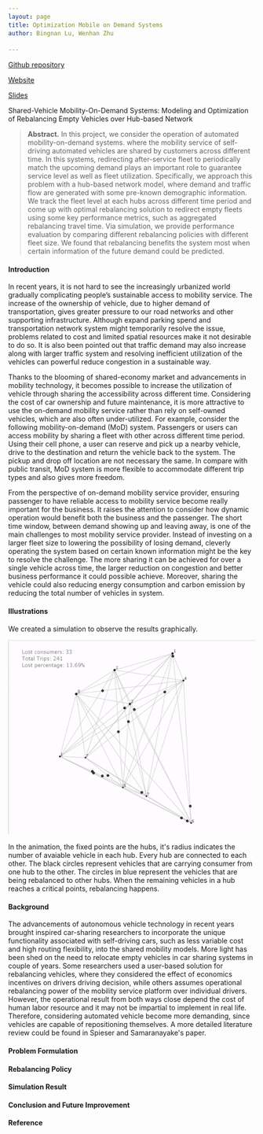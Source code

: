 ```yaml
---
layout: page
title: Optimization Mobile on Demand Systems
author: Bingnan Lu, Wenhan Zhu

---
```


[Github repository](https://github.com/opt-mod/opt-mod.github.io)

[Website](https://opt-mod.github.io)

[Slides](https://opt-mod.github.io/show.html)

Shared-Vehicle Mobility-On-Demand Systems: Modeling and Optimization of Rebalancing Empty Vehicles over Hub-based Network  

> **Abstract.** In this project, we consider the operation of automated mobility-on-demand systems. where the mobility service of self-driving automated vehicles are shared by customers across different time. In this systems, redirecting after-service fleet to periodically match the upcoming demand plays an important role to guarantee service level as well as fleet utilization. Specifically, we approach this problem with a hub-based network model, where demand and traffic flow are generated with some pre-known demographic information. We track the fleet level at each hubs across different time period and come up with optimal rebalancing solution to redirect empty fleets using some key performance metrics, such as aggregated rebalancing travel time. Via simulation, we provide performance evaluation by comparing different rebalancing policies with different fleet size. We found that rebalancing benefits the system most when certain information of the future demand could be predicted.

#### Introduction

In recent years, it is not hard to see the increasingly urbanized world gradually complicating people’s sustainable access to mobility service. The increase of the ownership of vehicle, due to higher demand of transportation, gives greater pressure to our road networks and other supporting infrastructure. Although expand parking spend and transportation network system might temporarily resolve the issue, problems related to cost and limited spatial resources make it not desirable to do so. It is also been pointed out that traffic demand may also increase along with larger traffic system and resolving inefficient utilization of the vehicles can powerful reduce congestion in a sustainable way.  

Thanks to the blooming of shared-economy market and advancements in mobility technology, it becomes possible to increase the utilization of vehicle through sharing the accessibility across different time. Considering the cost of car ownership and future maintenance, it is more attractive to use the on-demand mobility service rather than rely on self-owned vehicles, which are also often under-utilized. For example, consider the following mobility-on-demand (MoD) system. Passengers or users can access mobility by sharing a fleet with other across different time period. Using their cell phone, a user can reserve and pick up a nearby vehicle, drive to the destination and return the vehicle back to the system. The pickup and drop off location are not necessary the same. In compare with public transit, MoD system is more flexible to accommodate different trip types and also gives more freedom.  

From the perspective of on-demand mobility service provider, ensuring passenger to have reliable access to mobility service become really important for the business. It raises the attention to consider how dynamic operation would benefit both the business and the passenger. The short time window, between demand showing up and leaving away, is one of the main challenges to most mobility service provider. Instead of investing on a larger fleet size to lowering the possibility of losing demand, cleverly operating the system based on certain known information might be the key to resolve the challenge. The more sharing it can be achieved for over a single vehicle across time, the larger reduction on congestion and better business performance it could possible achieve. Moreover, sharing the vehicle could also reducing energy consumption and carbon emission by reducing the total number of vehicles in system. 


#### Illustrations
We created a simulation to observe the results graphically. 

![alt text](./assets/anim.gif)

In the animation, the fixed points are the hubs, it's radius indicates the number of avaiable vehicle in each hub. Every hub are connected to each other. The black circles represent vehicles that are carrying consumer from one hub to the other. The circles in blue represent the vehicles that are being rebalanced to other hubs. When the remaining vehicles in a hub reaches a critical points, rebalancing happens. 

#### Background
The advancements of autonomous vehicle technology in recent years brought inspired car-sharing researchers to incorporate the unique functionality associated with self-driving cars, such as less variable cost and high routing flexibility, into the shared mobility models. More light has been shed on the need to relocate empty vehicles in car sharing systems in couple of years. Some researchers used a user-based solution for rebalancing vehicles, where they considered the effect of economics incentives on drivers driving decision, while others assumes operational rebalancing power of the mobility service platform over individual drivers. However, the operational result from both ways close depend the cost of human labor resource and it may not be impartial to implement in real life. Therefore, considering automated vehicle become more demanding, since vehicles are capable of repositioning themselves. A more detailed literature review could be found in Spieser and Samaranayake's paper.


#### Problem Formulation

#### Rebalancing Policy

#### Simulation Result

#### Conclusion and Future Improvement

#### Reference
